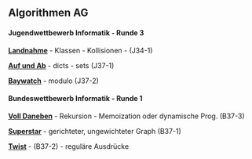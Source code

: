 ## Algorithmen AG


#### Jugendwettbewerb Informatik - Runde 3

__[Landnahme](./landnahme/landnahme.md)__  - Klassen - Kollisionen - (J34-1)

__[Auf und Ab](./auf_und_ab/auf_und_ab.md)__  - dicts - sets (J37-1)

__[Baywatch](./baywatch/baywatch.md)__  - modulo (J37-2)



#### Bundeswettbewerb Informatik - Runde 1

__[Voll Daneben](./voll_daneben/voll_daneben.md)__  -  Rekursion - Memoization oder dynamische Prog. (B37-3)

__[Superstar](./superstar/superstar.md)__ - gerichteter, ungewichteter Graph (B37-1)

__[Twist](./twist/twist.md)__ -   (B37-2) - reguläre Ausdrücke